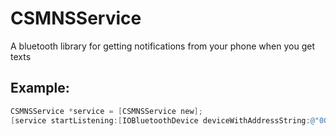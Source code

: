 CSMNSService
============

A bluetooth library for getting notifications from your phone when you get texts

Example:
-------

```Objective-C
CSMNSService *service = [CSMNSService new];
[service startListening:[IOBluetoothDevice deviceWithAddressString:@"00-00-00-00-00-00"]];
```
